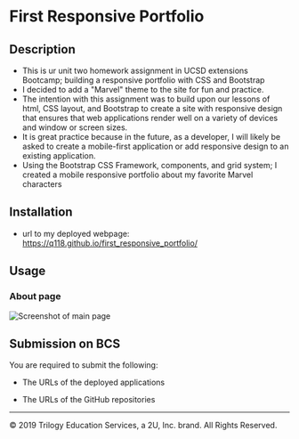 # First Responsive Portfolio

## Description 

* This is ur unit two homework assignment in UCSD extensions Bootcamp; building a responsive portfolio with CSS and Bootstrap
* I decided to add a "Marvel" theme to the site for fun and practice. 
* The intention with this assignment was to build upon our lessons of html, CSS layout, and Bootstrap to create a site with responsive design that ensures that web applications render well on a variety of devices and window or screen sizes.
* It is great practice because in the future, as a developer, I will likely be asked to create a mobile-first application or add responsive design to an existing application.
* Using the Bootstrap CSS Framework, components, and grid system; I created a mobile responsive portfolio about my favorite Marvel characters


## Installation

* url to my deployed webpage: https://q118.github.io/first_responsive_portfolio/

## Usage

### About page
![Screenshot of main page]("assets/about_screenshot.png")

 



## Submission on BCS

You are required to submit the following:

- The URLs of the deployed applications

- The URLs of the GitHub repositories

---

© 2019 Trilogy Education Services, a 2U, Inc. brand. All Rights Reserved.
